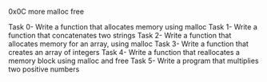 0x0C more malloc free

Task 0- Write a function that allocates memory using malloc
Task 1- Write a function that concatenates two strings
Task 2- Write a function that allocates memory for an array, using malloc
Task 3- Write a function that creates an array of integers
Task 4- Write a function that reallocates a memory block using malloc and free
Task 5- Write a program that multiplies two positive numbers
